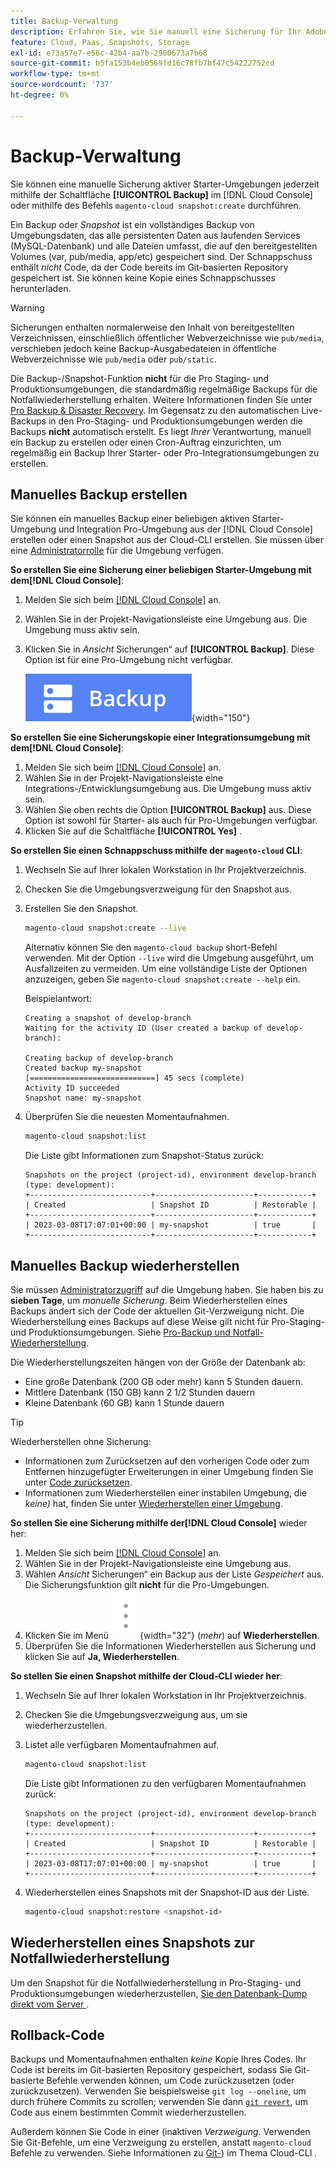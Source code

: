 ```yaml
---
title: Backup-Verwaltung
description: Erfahren Sie, wie Sie manuell eine Sicherung für Ihr Adobe Commerce in einem Cloud-Infrastrukturprojekt erstellen und wiederherstellen.
feature: Cloud, Paas, Snapshots, Storage
exl-id: e73a57e7-e56c-42b4-aa7b-2960673a7b68
source-git-commit: b5fa153b4eb0569fd16c78fb7bf47c54222752cd
workflow-type: tm+mt
source-wordcount: '737'
ht-degree: 0%

---
```


# Backup-Verwaltung

Sie können eine manuelle Sicherung aktiver Starter-Umgebungen jederzeit mithilfe der Schaltfläche **[!UICONTROL Backup]** im [!DNL Cloud Console] oder mithilfe des Befehls `magento-cloud snapshot:create` durchführen.

Ein Backup oder _Snapshot_ ist ein vollständiges Backup von Umgebungsdaten, das alle persistenten Daten aus laufenden Services (MySQL-Datenbank) und alle Dateien umfasst, die auf den bereitgestellten Volumes (var, pub/media, app/etc) gespeichert sind. Der Schnappschuss enthält _nicht_ Code, da der Code bereits im Git-basierten Repository gespeichert ist. Sie können keine Kopie eines Schnappschusses herunterladen.

>[!WARNING]
>
>Sicherungen enthalten normalerweise den Inhalt von bereitgestellten Verzeichnissen, einschließlich öffentlicher Webverzeichnisse wie `pub/media`, verschieben jedoch keine Backup-Ausgabedateien in öffentliche Webverzeichnisse wie `pub/media` oder `pub/static`.

Die Backup-/Snapshot-Funktion **nicht** für die Pro Staging- und Produktionsumgebungen, die standardmäßig regelmäßige Backups für die Notfallwiederherstellung erhalten. Weitere Informationen finden Sie unter [Pro Backup &amp; Disaster Recovery](../architecture/pro-architecture.md#backup-and-disaster-recovery). Im Gegensatz zu den automatischen Live-Backups in den Pro-Staging- und Produktionsumgebungen werden die Backups **nicht** automatisch erstellt. Es liegt _Ihrer_ Verantwortung, manuell ein Backup zu erstellen oder einen Cron-Auftrag einzurichten, um regelmäßig ein Backup Ihrer Starter- oder Pro-Integrationsumgebungen zu erstellen.

## Manuelles Backup erstellen

Sie können ein manuelles Backup einer beliebigen aktiven Starter-Umgebung und Integration Pro-Umgebung aus der [!DNL Cloud Console] erstellen oder einen Snapshot aus der Cloud-CLI erstellen. Sie müssen über eine [Administratorrolle](../project/user-access.md) für die Umgebung verfügen.

**So erstellen Sie eine Sicherung einer beliebigen Starter-Umgebung mit dem[!DNL Cloud Console]**:

1. Melden Sie sich beim [[!DNL Cloud Console]](https://console.adobecommerce.com) an.
1. Wählen Sie in der Projekt-Navigationsleiste eine Umgebung aus. Die Umgebung muss aktiv sein.
1. Klicken Sie in _Ansicht_ Sicherungen“ auf **[!UICONTROL Backup]**. Diese Option ist für eine Pro-Umgebung nicht verfügbar.

   ![Sicherung](../../assets/button-backup.png){width="150"}

**So erstellen Sie eine Sicherungskopie einer Integrationsumgebung mit dem[!DNL Cloud Console]**:

1. Melden Sie sich beim [[!DNL Cloud Console]](https://console.adobecommerce.com) an.
1. Wählen Sie in der Projekt-Navigationsleiste eine Integrations-/Entwicklungsumgebung aus. Die Umgebung muss aktiv sein.
1. Wählen Sie oben rechts die Option **[!UICONTROL Backup]** aus. Diese Option ist sowohl für Starter- als auch für Pro-Umgebungen verfügbar.
1. Klicken Sie auf die Schaltfläche **[!UICONTROL Yes]** .

**So erstellen Sie einen Schnappschuss mithilfe der `magento-cloud` CLI**:

1. Wechseln Sie auf Ihrer lokalen Workstation in Ihr Projektverzeichnis.
1. Checken Sie die Umgebungsverzweigung für den Snapshot aus.
1. Erstellen Sie den Snapshot.

   ```bash
   magento-cloud snapshot:create --live
   ```

   Alternativ können Sie den `magento-cloud backup` short-Befehl verwenden. Mit der Option `--live` wird die Umgebung ausgeführt, um Ausfallzeiten zu vermeiden. Um eine vollständige Liste der Optionen anzuzeigen, geben Sie `magento-cloud snapshot:create --help` ein.

   Beispielantwort:

   ```
   Creating a snapshot of develop-branch
   Waiting for the activity ID (User created a backup of develop-branch):
   
   Creating backup of develop-branch
   Created backup my-snapshot
   [============================] 45 secs (complete)
   Activity ID succeeded
   Snapshot name: my-snapshot
   ```

1. Überprüfen Sie die neuesten Momentaufnahmen.

   ```bash
   magento-cloud snapshot:list
   ```

   Die Liste gibt Informationen zum Snapshot-Status zurück:

   ```
   Snapshots on the project (project-id), environment develop-branch (type: development):
   +---------------------------+----------------------+------------+
   | Created                   | Snapshot ID          | Restorable |
   +---------------------------+----------------------+------------+
   | 2023-03-08T17:07:01+00:00 | my-snapshot          | true       |
   +---------------------------+----------------------+------------+
   ```

## Manuelles Backup wiederherstellen

Sie müssen [Administratorzugriff](../project/user-access.md) auf die Umgebung haben. Sie haben bis zu **sieben Tage**, um _manuelle Sicherung_. Beim Wiederherstellen eines Backups ändert sich der Code der aktuellen Git-Verzweigung nicht. Die Wiederherstellung eines Backups auf diese Weise gilt nicht für Pro-Staging- und Produktionsumgebungen. Siehe [Pro-Backup und Notfall-Wiederherstellung](../architecture/pro-architecture.md#backup-and-disaster-recovery).

Die Wiederherstellungszeiten hängen von der Größe der Datenbank ab:

- Eine große Datenbank (200 GB oder mehr) kann 5 Stunden dauern.
- Mittlere Datenbank (150 GB) kann 2 1/2 Stunden dauern
- Kleine Datenbank (60 GB) kann 1 Stunde dauern

>[!TIP]
>
>Wiederherstellen ohne Sicherung:
>
>- Informationen zum Zurücksetzen auf den vorherigen Code oder zum Entfernen hinzugefügter Erweiterungen in einer Umgebung finden Sie unter [Code zurücksetzen](#roll-back-code).
>- Informationen zum Wiederherstellen einer instabilen Umgebung, die _keine)_ hat, finden Sie unter [Wiederherstellen einer Umgebung](../development/restore-environment.md).

**So stellen Sie eine Sicherung mithilfe der[!DNL Cloud Console]** wieder her:

1. Melden Sie sich beim [[!DNL Cloud Console]](https://console.adobecommerce.com) an.
1. Wählen Sie in der Projekt-Navigationsleiste eine Umgebung aus.
1. Wählen _Ansicht_ Sicherungen“ ein Backup aus der Liste _Gespeichert_ aus. Die Sicherungsfunktion gilt **nicht** für die Pro-Umgebungen.
1. Klicken Sie im Menü ![Mehr](../../assets/icon-more.png){width="32"} (_mehr_) auf **Wiederherstellen**.
1. Überprüfen Sie die Informationen Wiederherstellen aus Sicherung und klicken Sie auf **Ja, Wiederherstellen**.

**So stellen Sie einen Snapshot mithilfe der Cloud-CLI wieder her**:

1. Wechseln Sie auf Ihrer lokalen Workstation in Ihr Projektverzeichnis.
1. Checken Sie die Umgebungsverzweigung aus, um sie wiederherzustellen.
1. Listet alle verfügbaren Momentaufnahmen auf.

   ```bash
   magento-cloud snapshot:list
   ```

   Die Liste gibt Informationen zu den verfügbaren Momentaufnahmen zurück:

   ```
   Snapshots on the project (project-id), environment develop-branch (type: development):
   +---------------------------+----------------------+------------+
   | Created                   | Snapshot ID          | Restorable |
   +---------------------------+----------------------+------------+
   | 2023-03-08T17:07:01+00:00 | my-snapshot          | true       |
   +---------------------------+----------------------+------------+
   ```

1. Wiederherstellen eines Snapshots mit der Snapshot-ID aus der Liste.

   ```bash
   magento-cloud snapshot:restore <snapshot-id>
   ```

## Wiederherstellen eines Snapshots zur Notfallwiederherstellung

Um den Snapshot für die Notfallwiederherstellung in Pro-Staging- und Produktionsumgebungen wiederherzustellen, [ Sie den Datenbank-Dump direkt vom Server ](https://experienceleague.adobe.com/en/docs/commerce-knowledge-base/kb/how-to/restore-a-db-snapshot-from-staging-or-production#meth3).

## Rollback-Code

Backups und Momentaufnahmen enthalten _keine_ Kopie Ihres Codes. Ihr Code ist bereits im Git-basierten Repository gespeichert, sodass Sie Git-basierte Befehle verwenden können, um Code zurückzusetzen (oder zurückzusetzen). Verwenden Sie beispielsweise `git log --oneline`, um durch frühere Commits zu scrollen; verwenden Sie dann [`git revert`](https://git-scm.com/docs/git-revert), um Code aus einem bestimmten Commit wiederherzustellen.

Außerdem können Sie Code in einer (inaktiven _Verzweigung_. Verwenden Sie Git-Befehle, um eine Verzweigung zu erstellen, anstatt `magento-cloud` Befehle zu verwenden. Siehe Informationen zu [Git-](../dev-tools/cloud-cli-overview.md#git-commands)) im Thema Cloud-CLI .
